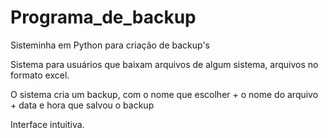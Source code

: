 # Programa_de_backup
Sisteminha em Python para criação de backup's

Sistema para usuários que baixam arquivos de algum sistema, arquivos no formato excel.

O sistema cria um backup, com o nome que escolher + o nome do arquivo + data e hora que salvou o backup

Interface intuitiva.
